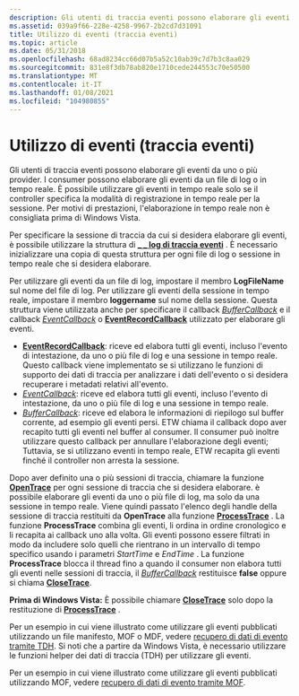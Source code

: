 ```yaml
---
description: Gli utenti di traccia eventi possono elaborare gli eventi da uno o più provider.
ms.assetid: 039a9f66-228e-4258-9967-2b2cd7d31091
title: Utilizzo di eventi (traccia eventi)
ms.topic: article
ms.date: 05/31/2018
ms.openlocfilehash: 68ad8234cc66d07b5a52c10ab39c7d7b3c8aa029
ms.sourcegitcommit: 831e8f3db78ab820e1710cede244553c70e50500
ms.translationtype: MT
ms.contentlocale: it-IT
ms.lasthandoff: 01/08/2021
ms.locfileid: "104980855"
---
```

# <a name="consuming-events-event-tracing"></a>Utilizzo di eventi (traccia eventi)

Gli utenti di traccia eventi possono elaborare gli eventi da uno o più provider. I consumer possono elaborare gli eventi da un file di log o in tempo reale. È possibile utilizzare gli eventi in tempo reale solo se il controller specifica la modalità di registrazione in tempo reale per la sessione. Per motivi di prestazioni, l'elaborazione in tempo reale non è consigliata prima di Windows Vista.

Per specificare la sessione di traccia da cui si desidera elaborare gli eventi, è possibile utilizzare la struttura di [**\_ \_ log di traccia eventi**](/windows/win32/api/evntrace/ns-evntrace-event_trace_logfilea) . È necessario inizializzare una copia di questa struttura per ogni file di log o sessione in tempo reale che si desidera elaborare.

Per utilizzare gli eventi da un file di log, impostare il membro **LogFileName** sul nome del file di log. Per utilizzare gli eventi della sessione in tempo reale, impostare il membro **loggername** sul nome della sessione. Questa struttura viene utilizzata anche per specificare il callback [*BufferCallback*](/windows/win32/api/evntrace/nc-evntrace-pevent_trace_buffer_callbacka) e il callback [*EventCallback*](/windows/win32/api/evntrace/nc-evntrace-pevent_callback) o [**EventRecordCallback**](/windows/win32/api/evntrace/nc-evntrace-pevent_record_callback) utilizzato per elaborare gli eventi.

-   [**EventRecordCallback**](/windows/win32/api/evntrace/nc-evntrace-pevent_record_callback): riceve ed elabora tutti gli eventi, incluso l'evento di intestazione, da uno o più file di log e una sessione in tempo reale. Questo callback viene implementato se si utilizzano le funzioni di supporto dei dati di traccia per analizzare i dati dell'evento o si desidera recuperare i metadati relativi all'evento.
-   [*EventCallback*](/windows/win32/api/evntrace/nc-evntrace-pevent_callback): riceve ed elabora tutti gli eventi, incluso l'evento di intestazione, da uno o più file di log e una sessione in tempo reale.
-   [*BufferCallback*](/windows/win32/api/evntrace/nc-evntrace-pevent_trace_buffer_callbacka): riceve ed elabora le informazioni di riepilogo sul buffer corrente, ad esempio gli eventi persi. ETW chiama il callback dopo aver recapito tutti gli eventi nel buffer al consumer. Il consumer può inoltre utilizzare questo callback per annullare l'elaborazione degli eventi; Tuttavia, se si utilizzano eventi in tempo reale, ETW recapita gli eventi finché il controller non arresta la sessione.

Dopo aver definito una o più sessioni di traccia, chiamare la funzione [**OpenTrace**](/windows/win32/api/evntrace/nf-evntrace-opentracea) per ogni sessione di traccia che si desidera elaborare. è possibile elaborare gli eventi da uno o più file di log, ma solo da una sessione in tempo reale. Viene quindi passato l'elenco degli handle della sessione di traccia restituiti da **OpenTrace** alla funzione [**ProcessTrace**](/windows/win32/api/evntrace/nf-evntrace-processtrace) . La funzione **ProcessTrace** combina gli eventi, li ordina in ordine cronologico e li recapita ai callback uno alla volta. Gli eventi possono essere filtrati in modo da includere solo quelli che rientrano in un intervallo di tempo specifico usando i parametri *StartTime* e *EndTime* . La funzione **ProcessTrace** blocca il thread fino a quando il consumer non elabora tutti gli eventi nelle sessioni di traccia, il [*BufferCallback*](/windows/win32/api/evntrace/nc-evntrace-pevent_trace_buffer_callbacka) restituisce **false** oppure si chiama [**CloseTrace**](/windows/win32/api/evntrace/nf-evntrace-closetrace).

**Prima di Windows Vista:** È possibile chiamare [**CloseTrace**](/windows/win32/api/evntrace/nf-evntrace-closetrace) solo dopo la restituzione di [**ProcessTrace**](/windows/win32/api/evntrace/nf-evntrace-processtrace) .

Per un esempio in cui viene illustrato come utilizzare gli eventi pubblicati utilizzando un file manifesto, MOF o MDF, vedere [recupero di dati di evento tramite TDH](retrieving-event-data-using-tdh.md). Si noti che a partire da Windows Vista, è necessario utilizzare le funzioni helper dei dati di traccia (TDH) per utilizzare gli eventi.

Per un esempio in cui viene illustrato come utilizzare gli eventi pubblicati utilizzando MOF, vedere [recupero di dati di evento tramite MOF](retrieving-event-data-using-mof.md).

 

 
